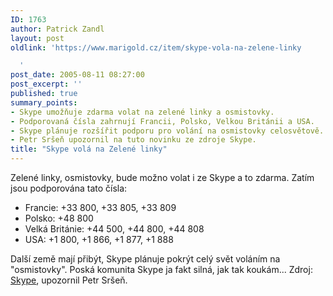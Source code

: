 ```yaml
---
ID: 1763
author: Patrick Zandl
layout: post
oldlink: 'https://www.marigold.cz/item/skype-vola-na-zelene-linky

  '
post_date: 2005-08-11 08:27:00
post_excerpt: ''
published: true
summary_points:
- Skype umožňuje zdarma volat na zelené linky a osmistovky.
- Podporovaná čísla zahrnují Francii, Polsko, Velkou Británii a USA.
- Skype plánuje rozšířit podporu pro volání na osmistovky celosvětově.
- Petr Sršeň upozornil na tuto novinku ze zdroje Skype.
title: "Skype volá na Zelené linky"
---
```


<p>Zelené linky, osmistovky, bude možno volat i ze Skype a to zdarma. Zatím jsou podporována tato čísla:</p>

<ul>    
<li>Francie: +33 800, +33 805, +33 809</li>
<li>Polsko: +48 800</li>
<li>Velká Británie: +44 500, +44 800, +44 808</li>
<li>USA: +1 800, +1 866, +1 877, +1 888</li>
</ul>
<p>Další země mají přibýt, Skype plánuje pokrýt celý svět voláním na "osmistovky". Poská komunita Skype ja fakt silná, jak tak koukám...
Zdroj: <a href="http://share.skype.com/blog/products_and_services/free_calls_to_toll-free_phone_numbers_global_beta/">Skype</a>, upozornil Petr Sršeň.
</p>